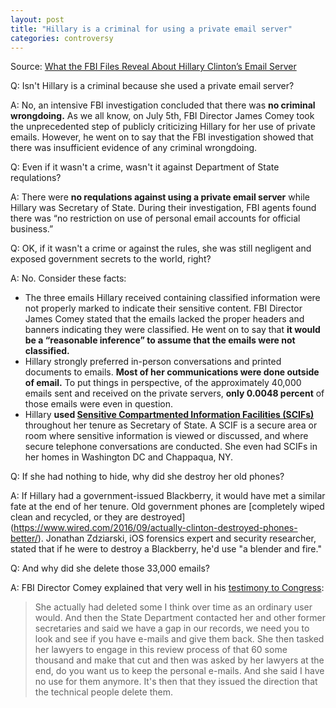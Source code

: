 ```yaml
---  
layout: post  
title: "Hillary is a criminal for using a private email server"  
categories: controversy
---  
```


Source: [What the FBI Files Reveal About Hillary Clinton’s Email Server](http://www.politico.com/magazine/story/2016/09/hillary-clinton-emails-2016-server-state-department-fbi-214307)
 
Q: Isn't Hillary is a criminal because she used a private email server?
  
A: No, an intensive FBI investigation concluded that there was **no criminal wrongdoing.** As we all know, on July 5th, FBI Director James Comey took the unprecedented step of publicly criticizing Hillary for her use of private emails. However, he went on to say that the FBI investigation showed that there was insufficient evidence of any criminal wrongdoing.  

Q: Even if it wasn't a crime, wasn't it against Department of State requlations?

A: There were **no requlations against using a private email server** while Hillary was Secretary of State. During their investigation, FBI agents found there was “no restriction on use of personal email accounts for official business.”

Q: OK, if it wasn't a crime or against the rules, she was still negligent and exposed government secrets to the world, right?

A: No. Consider these facts:

* The three emails Hillary received containing classified information were not properly marked to indicate their sensitive content. FBI Director James Comey stated that the emails lacked the proper headers and banners indicating they were classified. He went on to say that **it would be a “reasonable inference” to assume that the emails were not classified.**
* Hillary strongly preferred in-person conversations and printed documents to emails. **Most of her communications were done outside of email.** To put things in perspective, of the approximately 40,000 emails sent and received on the private servers, **only 0.0048 percent** of those emails were even in question.
* Hillary **used [Sensitive Compartmented Information Facilities (SCIFs)](https://en.wikipedia.org/wiki/Sensitive_Compartmented_Information_Facility)** throughout her tenure as Secretary of State. A SCIF is a secure area or room where sensitive information is viewed or discussed, and where secure telephone conversations are conducted. She even had SCIFs in her homes in Washington DC and Chappaqua, NY.

Q: If she had nothing to hide, why did she destroy her old phones?

A: If Hillary had a government-issued Blackberry, it would have met a similar fate at the end of her tenure. Old government phones are  [completely wiped clean and recycled, or they are destroyed] (https://www.wired.com/2016/09/actually-clinton-destroyed-phones-better/). Jonathan Zdziarski, iOS forensics expert and security researcher, stated that if he were to destroy a Blackberry, he'd use "a blender and fire."

Q: And why did she delete those 33,000 emails?

A: FBI Director Comey explained that very well in his [testimony to Congress](https://www.c-span.org/video/?412315-1/fbi-director-james-comey-testifies-hillary-clinton-email-probe&live):

> She actually had deleted some I think over time as an ordinary user would. And then the State Department contacted her and other former secretaries and said we have a gap in our records, we need you to look and see if you have e-mails and give them back. She then tasked her lawyers to engage in this review process of that 60 some thousand and make that cut and then was asked by her lawyers at the end, do you want us to keep the personal e-mails. And she said I have no use for them anymore. It's then that they issued the direction that the technical people delete them.

